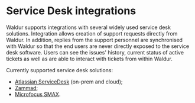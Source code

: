 # Service Desk integrations

Waldur supports integrations with several widely used service desk solutions. Integration allows creation of
support requests directly from Waldur. In addition, replies from the support personnel are synchronised with
Waldur so that the end users are never directly exposed to the service desk software. Users can see the
issues' history, current status of active tickets as well as are able to interact with tickets
from within Waldur.

Currently supported service desk solutions:

- [Atlassian ServiceDesk](https://www.atlassian.com/software/jira/service-management) (on-prem and cloud);
- [Zammad](https://zammad.com/en);
- [Microfocus SMAX](https://www.microfocus.com/en-us/smax/predictable-it-service-management).
